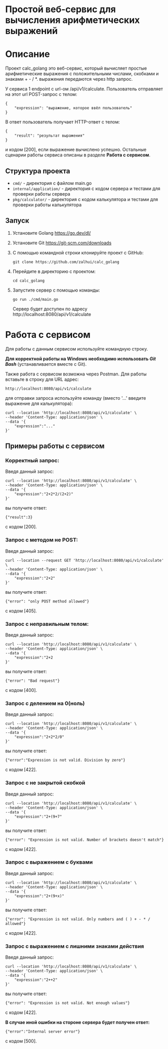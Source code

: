 # Простой веб-сервис для вычисления арифметических выражений

# Описание
Проект calc_golang это веб-сервис, который вычисляет простые арифметические выражения с положительными числами, скобками и знаками + - / *.
выражения передаются через http запрос.

У сервиса 1 endpoint с url-ом /api/v1/calculate. Пользователь отправляет на этот url POST-запрос с телом:
```
{
    "expression": "выражение, которое ввёл пользователь"
}
```
В ответ пользователь получает HTTP-ответ с телом:
```
{
    "result": "результат выражения"
}
```
и кодом [200], если выражение вычислено успешно. Остальные сценарии работы сервиса описаны в разделе **Работа с сервисом**.

## Структура проекта

- `cmd/` - директория с файлом main.go
- `internal/application/` - директория с кодом сервера и тестами для проверки работы сервера
- `pkg/calculator/` - директория с кодом калькулятора и тестами для проверки работы калькулятора

## Запуск

1. Установите Golang https://go.dev/dl/
2. Установите Git https://git-scm.com/downloads
3. C помощью командной строки клонируйте проект с GitHub:
    ```
    git clone https://github.com/zalhui/calc_golang
    ```
5. Перейдите в директорию с проектом: 
    ```
    cd calc_golang
    ```
6. Запустите сервер с помощью команды:
    ```
    go run ./cmd/main.go
    ```

    Сервер будет доступен по адресу http://localhost:8080/api/v1/calculate
# Работа с сервисом

Для работы с данным сервисом используйте командную строку.

**Для корректной работы на Windows необходимо использовать *Git Bash*** (устанавливается вместе с Git).

Также работа с сервисом возможна через Postman. Для работы вставьте в строку для URL адрес:
```
http://localhost:8080/api/v1/calculate
```

для отправки запроса используйте команду (вместо '...' введите выражение для калькулятора):

```
curl --location 'http://localhost:8080/api/v1/calculate' \
--header 'Content-Type: application/json' \
--data '{
    "expression":"..."
}'
```

## Примеры работы с сервисом
### Корректный запрос:
Введя данный запрос:
```
curl --location 'http://localhost:8080/api/v1/calculate' \
--header 'Content-Type: application/json' \
--data '{
    "expression":"2+2*2/(2+2)"
}'
```
вы получите ответ:  
```
{"result":3}
```
с кодом [200].

### Запрос с методом не POST:
Введя данный запрос:
```
curl --location --request GET 'http://localhost:8080/api/v1/calculate' \
--header 'Content-Type: application/json' \
--data '{
    "expression":"2+2"
}'
```
вы получите ответ:    
```
{"error": "only POST method allowed"}
```
с кодом [405].

### Запрос с неправильным телом:
Введя данный запрос:
```
curl --location 'http://localhost:8080/api/v1/calculate' \
--header 'Content-Type: application/json' \
--data '{
    "expression":"2+2
}'
```
вы получите ответ:    
```
{"error": "Bad request"}
```
с кодом [400].

### Запрос с делением на 0(ноль)
Введя данный запрос:
```
curl --location 'http://localhost:8080/api/v1/calculate' \
--header 'Content-Type: application/json' \
--data '{
    "expression":"2+2*2/0"
}'
```
вы получите ответ:    
```
{"error":"Expression is not valid. Division by zero"}
```
с кодом [422].

### Запрос с не закрытой скобкой
Введя данный запрос:
```
curl --location 'http://localhost:8080/api/v1/calculate' \
--header 'Content-Type: application/json' \
--data '{
    "expression":"2+(9+7"
}'
```
вы получите ответ:    
```
{"error": "Expression is not valid. Number of brackets doesn't match"}
```
с кодом [422].

### Запрос с выражением с буквами
Введя данный запрос:
```
curl --location 'http://localhost:8080/api/v1/calculate' \
--header 'Content-Type: application/json' \
--data '{
    "expression":"2+(9+x)"
}'
```
вы получите ответ:    
```
{"error": "Expression is not valid. Only numbers and ( ) + - * / allowed"}
```
с кодом [422].

### Запрос с выражением c лишними знаками действия
Введя данный запрос:
```
curl --location 'http://localhost:8080/api/v1/calculate' \
--header 'Content-Type: application/json' \
--data '{
    "expression":"2++2"
}'
```
вы получите ответ:    
```
{"error": "Expression is not valid. Not enough values"}
```
с кодом [422].

**В случае иной ошибки на стороне сервера будет получен ответ:**
```
{"error":"Internal server error"}
```
с кодом [500].

